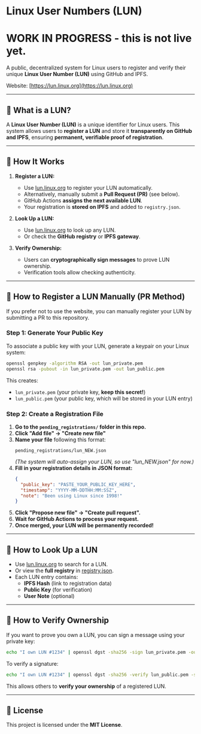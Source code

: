 # Linux User Numbers (LUN)

# WORK IN PROGRESS - this is not live yet.

A public, decentralized system for Linux users to register and verify their unique **Linux User Number (LUN)** using GitHub and IPFS.

Website: [https://lun.linux.org](https://lun.linux.org)

---

## 🔹 What is a LUN?

A **Linux User Number (LUN)** is a unique identifier for Linux users. This system allows users to **register a LUN** and store it **transparently on GitHub and IPFS**, ensuring **permanent, verifiable proof of registration**.

---

## 🔹 How It Works

1. **Register a LUN:**  
   - Use [lun.linux.org](https://lun.linux.org) to register your LUN automatically.  
   - Alternatively, manually submit a **Pull Request (PR)** (see below).  
   - GitHub Actions **assigns the next available LUN**.  
   - Your registration is **stored on IPFS** and added to `registry.json`.  

2. **Look Up a LUN:**  
   - Use [lun.linux.org](https://lun.linux.org) to look up any LUN.  
   - Or check the **GitHub registry** or **IPFS gateway**.  

3. **Verify Ownership:**  
   - Users can **cryptographically sign messages** to prove LUN ownership.  
   - Verification tools allow checking authenticity.  

---

## 🔹 How to Register a LUN Manually (PR Method)

If you prefer not to use the website, you can manually register your LUN by submitting a PR to this repository.

### **Step 1: Generate Your Public Key**
To associate a public key with your LUN, generate a keypair on your Linux system:

```sh
openssl genpkey -algorithm RSA -out lun_private.pem
openssl rsa -pubout -in lun_private.pem -out lun_public.pem
```

This creates:
- `lun_private.pem` (your private key, **keep this secret!**)
- `lun_public.pem` (your public key, which will be stored in your LUN entry)

### **Step 2: Create a Registration File**
1. **Go to the `pending_registrations/` folder in this repo.**  
2. **Click "Add file" → "Create new file"**  
3. **Name your file** following this format:  
   ```
   pending_registrations/lun_NEW.json
   ```
   *(The system will auto-assign your LUN, so use "lun_NEW.json" for now.)*  
4. **Fill in your registration details in JSON format:**
   ```json
   {
     "public_key": "PASTE_YOUR_PUBLIC_KEY_HERE",
     "timestamp": "YYYY-MM-DDTHH:MM:SSZ",
     "note": "Been using Linux since 1998!"
   }
   ```
5. **Click "Propose new file" → "Create pull request".**  
6. **Wait for GitHub Actions to process your request.**  
7. **Once merged, your LUN will be permanently recorded!**  

---

## 🔹 How to Look Up a LUN

- Use [lun.linux.org](https://lun.linux.org) to search for a LUN.  
- Or view the **full registry** in [registry.json](registry.json).  
- Each LUN entry contains:  
  - **IPFS Hash** (link to registration data)  
  - **Public Key** (for verification)  
  - **User Note** (optional)  

---

## 🔹 How to Verify Ownership

If you want to prove you own a LUN, you can sign a message using your private key:

```sh
echo "I own LUN #1234" | openssl dgst -sha256 -sign lun_private.pem -out signature.bin
```

To verify a signature:

```sh
echo "I own LUN #1234" | openssl dgst -sha256 -verify lun_public.pem -signature signature.bin
```

This allows others to **verify your ownership** of a registered LUN.

---

## 🔹 License

This project is licensed under the **MIT License**.

